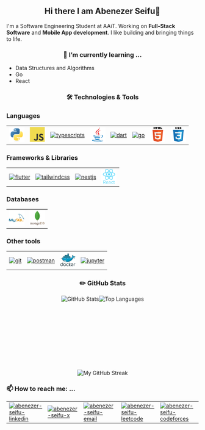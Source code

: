 <div align="center"> 
  
  ## Hi there I am Abenezer Seifu👋 
</div>  

<!--
**abe16s/abe16s** is a ✨ _special_ ✨ repository because its `README.md` (this file) appears on your GitHub profile.

Here are some ideas to get you started:

- 🔭 I’m currently working on ...
- 🌱 I’m currently learning ...
- 👯 I’m looking to collaborate on ...
- 🤔 I’m looking for help with ...
- 💬 Ask me about ...
- 📫 How to reach me: ...
- 😄 Pronouns: ...
- ⚡ Fun fact: ...
-->

I'm a Software Engineering Student at AAiT. Working on <b>Full-Stack Software</b> and <b>Mobile App development</b>. I like building and bringing things to life.

<div align="center"> 

  ### 🌱 I’m currently learning ...
</div>

* Data Structures and Algorithms
* Go
* React


<div align="center"> 

  ### 🛠 Technologies & Tools
</div>

### Languages

<table>
  <tbody>
    <tr>
    <td><a href="https://www.python.org" rel="nofollow"> <img src="https://raw.githubusercontent.com/devicons/devicon/master/icons/python/python-original.svg" alt="python" width="40" height="40" style="max-width: 100%;"> </a></td>
    <td><a href="https://developer.mozilla.org/en-US/docs/Web/JavaScript" rel="nofollow"> <img src="https://raw.githubusercontent.com/devicons/devicon/master/icons/javascript/javascript-original.svg" alt="javascript" width="40" height="40" style="max-width: 100%;"> </a></td>
    <td><a href="https://typescriptlang.org" rel="nofollow"> <img src="https://camo.githubusercontent.com/0baeafe1fc184c4afbd91e90be46314c66b6b2e9c648f11b51320a486066fd96/68747470733a2f2f75706c6f61642e77696b696d656469612e6f72672f77696b6970656469612f636f6d6d6f6e732f7468756d622f342f34632f547970657363726970745f6c6f676f5f323032302e7376672f3132303070782d547970657363726970745f6c6f676f5f323032302e7376672e706e67" alt="typescripts" width="40" height="40" data-canonical-src="https://upload.wikimedia.org/wikipedia/commons/thumb/4/4c/Typescript_logo_2020.svg/1200px-Typescript_logo_2020.svg.png" style="max-width: 100%;"> </a> </td>
    <td><a href="https://www.java.com" rel="nofollow"> <img src="https://raw.githubusercontent.com/devicons/devicon/master/icons/java/java-original.svg" alt="java" width="40" height="40" style="max-width: 100%;"> </a></td>
    <td><a href="https://dart.dev/" rel="nofollow"> <img src="https://avatars.githubusercontent.com/u/1609975?s=280&v=4" alt="dart" width="40" height="40" style="max-width: 100%;"> </a></td>
    <td><a href="https://go.dev/learn/" rel="nofollow"><img src="https://camo.githubusercontent.com/5dc2cf546a98f14143be94f0347e79c3216c561d590bea793a6411041a0f8ead/68747470733a2f2f7777772e766563746f726c6f676f2e7a6f6e652f6c6f676f732f676f6c616e672f676f6c616e672d6f6666696369616c2e737667" alt="go" width="40" height="40" data-canonical-src="https://www.vectorlogo.zone/logos/golang/golang-official.svg" style="max-width: 100%;"</a></td>
    <td><a href="https://www.w3.org/html/" rel="nofollow"> <img src="https://raw.githubusercontent.com/devicons/devicon/master/icons/html5/html5-original-wordmark.svg" alt="html5" width="40" height="40" style="max-width: 100%;"> </a></td>
    <td><a href="https://www.w3schools.com/css/" rel="nofollow"> <img src="https://raw.githubusercontent.com/devicons/devicon/master/icons/css3/css3-original-wordmark.svg" alt="css3" width="40" height="40" style="max-width: 100%;"> </a></td>
      </tr>
  </tbody>
</table>

### Frameworks & Libraries

<table>
  <tbody>
    <tr>
    <td>
      <a href="https://flutter.dev" rel="nofollow"> <img src="https://cdn-images-1.medium.com/max/1200/1*5-aoK8IBmXve5whBQM90GA.png" alt="flutter" width="40" height="40" data-canonical-src="https://www.vectorlogo.zone/logos/flutterio/flutterio-icon.svg" style="max-width: 100%;"> </a> 
    </td>
    <td>
      <a href="https://tailwindcss.org" rel="nofollow"> <img src="https://camo.githubusercontent.com/9b51720b2cf7a6b7f6228fe20098165d83412f3ac2a3b6a6a14beafbd21957f5/68747470733a2f2f7461696c77696e646373732e636f6d2f5f6e6578742f7374617469632f6d656469612f7461696c77696e646373732d6d61726b2e336335343431666337613139306662313830306434613563376630376261346231333435613963382e737667" alt="tailwindcss" width="40" height="40" data-canonical-src="https://tailwindcss.com/_next/static/media/tailwindcss-mark.3c5441fc7a190fb1800d4a5c7f07ba4b1345a9c8.svg" style="max-width: 100%;"> </a>
    </td>
    <td>
      <a href="https://nestjs.com" rel="nofollow"> <img src="https://camo.githubusercontent.com/b503bd9cc81648c417d4c0e2f30cce1bb72a0fcae5e9599993df1bf87d35dc64/68747470733a2f2f64333377756272666b69306c36382e636c6f756466726f6e742e6e65742f653933376537373463626265323336333539393936313561643564373733326465636164313832612f32363037322f6c6f676f2d736d616c6c2e65646537356136622e737667" alt="nestjs" width="40" height="40" data-canonical-src="https://d33wubrfki0l68.cloudfront.net/e937e774cbbe23635999615ad5d7732decad182a/26072/logo-small.ede75a6b.svg" style="max-width: 100%;"></a>
    </td>
    <td>
      <a href="https://reactjs.org/" rel="nofollow"> <img src="https://raw.githubusercontent.com/devicons/devicon/master/icons/react/react-original-wordmark.svg" alt="react" width="40" height="40" style="max-width: 100%;"> </a>
    </td>
    </tr>
  </tbody>
</table>

### Databases

<table>
  <tbody>
    <tr>
    <td><a href="https://www.mysql.com/" rel="nofollow"> <img src="https://raw.githubusercontent.com/devicons/devicon/master/icons/mysql/mysql-original-wordmark.svg" alt="mysql" width="40" height="40" style="max-width: 100%;"> </a></td>
    <td><a href="https://www.mongodb.com/" rel="nofollow"> <img src="https://raw.githubusercontent.com/devicons/devicon/master/icons/mongodb/mongodb-original-wordmark.svg" alt="mongodb" width="40" height="40" style="max-width: 100%;"> </a></td>
    </tr>
  </tbody>
</table>


### Other tools

<table>
  <tbody>
    <tr>
    <td><a href="https://git-scm.com/" rel="nofollow"> <img src="https://avatars.githubusercontent.com/u/18133?s=280&v=4" alt="git" width="40" height="40" data-canonical-src="https://www.vectorlogo.zone/logos/git-scm/git-scm-icon.svg" style="max-width: 100%;"> </a></td>
    <td><a href="https://postman.com" rel="nofollow"> <img src="https://blog.postman.com/wp-content/uploads/2018/04/logo-mark-300x300.png" alt="postman" width="40" height="40" data-canonical-src="https://www.vectorlogo.zone/logos/getpostman/getpostman-icon.svg" style="max-width: 100%;"> </a></td>
    <td>
      <a href="https://www.docker.com/" rel="nofollow">
          <img src="https://raw.githubusercontent.com/devicons/devicon/master/icons/docker/docker-original-wordmark.svg" alt="docker" width="40" height="40" style="max-width: 100%;">
        </a>
    </td>
    <td>
      <a href="https://jupyter.org/" rel="nofollow"> <img src="https://camo.githubusercontent.com/53a9cd28d2e8f4c79fe23854cdeef3e745a27eec22cd224a12e408f5cbb9550c/68747470733a2f2f7777772e6e696365706e672e636f6d2f706e672f64657461696c2f37302d3730313939395f6a7570797465722d6c6f676f2e706e67" alt="jupyter" width="40" height="40" data-canonical-src="https://www.nicepng.com/png/detail/70-701999_jupyter-logo.png" style="max-width: 100%;"> </a>
    </td>
    </tr>
  </tbody>
</table>

<div align="center"> 
  
  ### ✏️ GitHub Stats
</div>

<div align="center" style="display: flex; flex-direction: row; justify-content: center; align-items: center;">

  <img src="https://github-readme-stats.vercel.app/api?username=abe16s&show_icons=true&theme=dark" alt="GitHub Stats" style="max-width: 100%; height: 180px;" />
  
  <img src="https://github-readme-stats.vercel.app/api/top-langs/?username=abe16s&layout=compact&theme=dark" alt="Top Languages" style="max-width: 100%; height: 180px;" />

</div>


<div align="center">

![My GitHub Streak](https://streak-stats.demolab.com?user=abe16s&amp;locale=en&amp;mode=daily&amp;theme=dark&amp;hide_border=true&amp;border_radius=5&amp;order=3)
</div>


  ### 📫 How to reach me: ...

<table>
  <tbody>
    <tr>
      <td><a href="https://www.linkedin.com/in/abenezer-seifu/" rel="nofollow"><img align="center" src="https://raw.githubusercontent.com/rahuldkjain/github-profile-readme-generator/master/src/images/icons/Social/linked-in-alt.svg" alt="abenezer-seifu-linkedin" height="35" width="35" style="max-width: 100%;"></a></td>
      <td><a href="https://x.com/AbenezerSeifu5" rel="nofollow"><img align="center" src="https://uxwing.com/wp-content/themes/uxwing/download/brands-and-social-media/x-social-media-logo-icon.png" alt="abenezer-seifu-x" height="35" width="35" style="max-width: 100%;"></a></td>
      <td><a href="mailto:abenezerseifu123@gmail.com" rel="nofollow"><img align="center" src="https://cdn4.iconfinder.com/data/icons/social-media-logos-6/512/112-gmail_email_mail-512.png" alt="abenezer-seifu-email" height="35" width="35" style="max-width: 100%;"></a></td>
      <td><a href="https://leetcode.com/abe16s/" rel="nofollow"><img align="center" src="https://encrypted-tbn0.gstatic.com/images?q=tbn:ANd9GcQf_K0JksHMfoEYt25afbLN1k82_TU8CfzkEqn4k1pe1VatFhcl1UUEwwOOvU0u509SN1c&usqp=CAU" alt="abenezer-seifu-leetcode" height="35" width="35" style="max-width: 100%;"></a></td>
      <td><a href="https://codeforces.com/profile/abe16s" rel="nofollow"><img align="center" src="https://raw.githubusercontent.com/rahuldkjain/github-profile-readme-generator/master/src/images/icons/Social/codeforces.svg" alt="abenezer-seifu-codeforces" height="35" width="35" style="max-width: 100%;"></a></td>
    </tr>
  </tbody>
  
</table>
